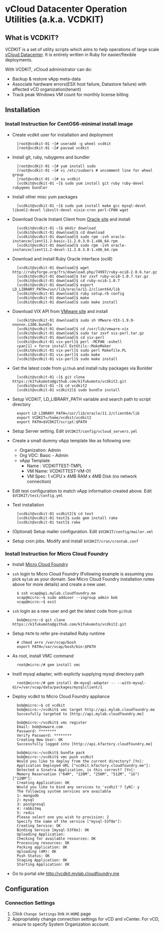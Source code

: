 vCloud Datacenter Operation Utilities (a.k.a. VCDKIT)
=====================================================

What is VCDKIT?
---------------

VCDKIT is a set of utility scripts which aims to help operations of
large scale [vCloud Datacenter](http://www.vmware.com/solutions/cloud-computing/public-cloud/vcloud-datacenter-services.html).
It is entirely written in Ruby for easier/flexible deployments.

With VCDKIT, vCloud administrator can do:

* Backup & restore vApp meta-data 
* Associate hardware errors(ESX host failure, Datastore failure) with affected vCD organization(tenant)
* Track peak Windows VM count for monthly license billing

Installation
---------------

### Install Instruction for CentOS6-minimal install image

* Create vcdkit user for installation and deployment

        [root@vcdkit-01 ~]# useradd -g wheel vcdkit
        [root@vcdkit-01 ~]# passwd vcdkit

* Install git, ruby, rubygems and bundler

        [root@vcdkit-01 ~]# yum install sudo
        [root@vcdkit-01 ~]# vi /etc/sudoers # uncomment line for wheel group
        [root@vcdkit-01 ~]# su vcdkit
        [vcdkit@vcdkit-01 ~]$ sudo yum install git ruby ruby-devel rubygems bundler

* Install other misc yum packages

        [vcdkit@vcdkit-01 ~]$ sudo yum install make gcc mysql-devel libxml2-devel libxslt-devel vixie-cron perl-CPAN wget

* Download Oracle Instant Client from [Oracle site](http://www.oracle.com/technetwork/database/features/instant-client/index-097480.html) and install

        [vcdkit@vcdkit-01 ~]$ mkdir download
        [vcdkit@vcdkit-01 download]$ cd download
        [vcdkit@vcdkit-01 download]$ sudo rpm -ivh oracle-instanceclient11.2-basic-11.2.0.3.0-1.x86_64.rpm
        [vcdkit@vcdkit-01 download]$ sudo rpm -ivh oracle-instanceclient11.2-devel-11.2.0.3.0-1.x86_64.rpm

* Download and install Ruby Oracle interface (oci8)

        [vcdkit@vcdkit-01 download]$ wget http://rubyforge.org/frs/download.php/74997/ruby-oci8-2.0.6.tar.gz
        [vcdkit@vcdkit-01 download]$ tar zxvf ruby-oci8-1.0.7.tar.gz
        [vcdkit@vcdkit-01 download]$ cd ruby-oci8-1.0.7
        [vcdkit@vcdkit-01 download]$ export LD_LIBRARY_PATH=/usr/lib/oracle/11.2/client64/lib
        [vcdkit@vcdkit-01 download]$ ruby setup.rb config
        [vcdkit@vcdkit-01 download]$ make
        [vcdkit@vcdkit-01 download]$ sudo make install

* Download VIX API from [VMware site](https://www.vmware.com/support/developer/vix-api) and install

        [vcdkit@vcdkit-01 download]$ sudo sh VMware-VIX-1.9.0-nnnnnn.i386.bundle
        [vcdkit@vcdkit-01 download]$ cd /usr/lib/vmware-vix
        [vcdkit@vcdkit-01 download]$ sudo tar zxvf vix-perl.tar.gz
        [vcdkit@vcdkit-01 download]$ cd vix-perl
        [vcdkit@vcdkit-01 vix-perl]$ perl -MCPAN -eshell
        cpan[1] > force install ExtUtils::MakeMaker
        [vcdkit@vcdkit-01 vix-perl]$ sudo perl Makefile.PL
        [vcdkit@vcdkit-01 vix-perl]$ sudo make
        [vcdkit@vcdkit-01 vix-perl]$ sudo make install

* Get the latest code from `github` and install ruby packages via Bunlder

        [vcdkit@vcdkit-01 ~]$ git clone https://k1fukumoto@github.com/k1fukumoto/vcdkit2.git
        [vcdkit@vcdkit-01 ~]$ cd vcdkit2
        [vcdkit@vcdkit-01 vcdkit2]$ sudo bundle install

* Setup VCDKIT, LD_LIBRARY_PATH variable and search path to script directory

        export LD_LIBRARY_PATH=/usr/lib/oracle/11.2/client64/lib
        export VCDKIT=/home/vcdkit/vcdkit2
        export PATH=$VCDKIT/script:$PATH         

* Setup Server setting. Edit `$VCDKIT/config/vcloud_servers.yml`

* Create a small dummy vApp template like as following one:
  * Organization: Admin
  * Org VDC: Basic - Admin
  * vApp Template
    * Name : VCDKITTEST-TMPL
    * VM Name: VCDKITTEST-VM-01
    * VM Spec: 1 vCPU x 4MB RAM x 4MB Disk (no network connection)

* Edit test configuration to match vApp information created above. Edit `$VCDKIT/test/config.yml`      

* Test installation
        
        [vcdkit@vcdkit-01 vcdkit2]$ cd test
        [vcdkit@vcdkit-01 test]$ sudo gem install rake
        [vcdkit@vcdkit-01 test]$ rake

* (Optional) Setup mailer configuration. Edit `$VCDKIT/config/mailer.xml`
* Setup cron jobs. Modify and install `$VCDKIT/cron/crontab.conf`

### Install Instruction for Micro Cloud Foundry

* Install [Micro Cloud Foundry](https://www.cloudfoundry.com/micro)
* `ssh` login to Micro Cloud Foundry (Following example is assuming 
  you pick `mylab` as your domain. See Micro Cloud Foundry installation 
  notes above for more details) and create a new user.

        $ ssh vcap@api.mylab.cloudfoundry.me
        vcap@micro:~$ sudo adduser --ingroup admin bob
        vcap@micro:~$ exit

* `ssh` login as a new user and get the latest code from `github`

        bob@micro:~$ git clone https://k1fukumoto@github.com/k1fukumoto/vcdkit2.git

* Setup `PATH` to refer pre-installed Ruby runtime

        # chmod a+rx /var/vcap/bosh
        export PATH=/var/vcap/bosh/bin:$PATH

* As root, install VMC command

        root@micro:/# gem install vmc

* Instll mysql adapter, with explictly supplying mysql directory path

        root@micro:/# gem install dm-mysql-adapter -- --with-mysql-dir=/var/vcap/data/packages/mysqlclient/1

* Deploy vcdkit to Micro Cloud Foundry appliance

        bob@micro:~$ cd vcdkit
        bob@micro:~/vcdkit$ vmc target http://api.mylab.cloudfoundry.me
        Succesfully targeted to [http://api.mylab.cloudfoundry.me]

        bob@micro:~/vcdkit$ vmc register
        Email: bob@vmware.com
        Password: ********
        Verify Password: ********
        Creating New User: OK
        Successfully logged into [http://api.kfactory.cloudfoundry.me]

        bob@micro:~/vcdkit$ bundle pack
        bob@micro:~/vcdkit$ vmc push vcdkit
        Would you like to deploy from the current directory? [Yn]: 
        Application Deployed URL ["vcdkit.kfactory.cloudfoundry.me"]: 
        Detected a Sinatra Application, is this correct? [Yn]: 
        Memory Reservation ("64M", "128M", "256M", "512M", "1G") ["128M"]: 
        Creating Application: OK
        Would you like to bind any services to 'vcdkit'? [yN]: y
        The following system services are available
        1: mongodb
        2: mysql
        3: postgresql
        4: rabbitmq
        5: redis
        Please select one you wish to provision: 2
        Specify the name of the service ["mysql-53f8e"]: 
        Creating Service: OK
        Binding Service [mysql-53f8e]: OK
        Uploading Application:
        Checking for available resources: OK
        Processing resources: OK
        Packing application: OK
        Uploading (4M): OK   
        Push Status: OK
        Staging Application: OK
        Starting Application: OK

* Go to portal site http://vcdkit.mylab.cloudfoundry.me

Configuration
---------------

### Connection Settings

1.  Click `Change Settings` link in `HOME` page
1.  Appropriately change connection settings for vCD and vCenter.
    For vCD, ensure to specify System Organization account. 

